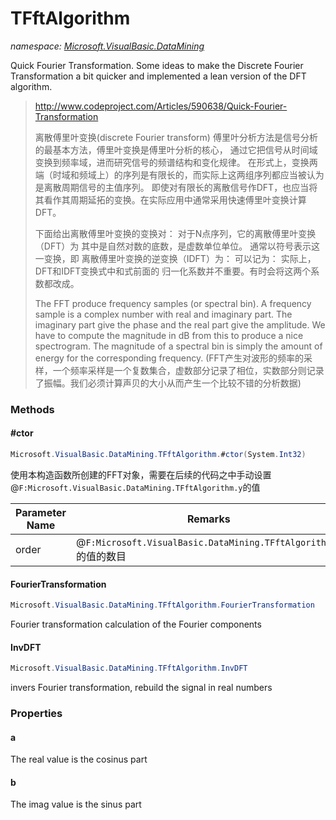 ﻿# TFftAlgorithm
_namespace: [Microsoft.VisualBasic.DataMining](./index.md)_

Quick Fourier Transformation. 
 Some ideas to make the Discrete Fourier Transformation a bit quicker and implemented a lean version of the DFT algorithm.

> 
>  http://www.codeproject.com/Articles/590638/Quick-Fourier-Transformation
>  
>  离散傅里叶变换(discrete Fourier transform) 傅里叶分析方法是信号分析的最基本方法，傅里叶变换是傅里叶分析的核心，
>  通过它把信号从时间域变换到频率域，进而研究信号的频谱结构和变化规律。
>  在形式上，变换两端（时域和频域上）的序列是有限长的，而实际上这两组序列都应当被认为是离散周期信号的主值序列。
>  即使对有限长的离散信号作DFT，也应当将其看作其周期延拓的变换。在实际应用中通常采用快速傅里叶变换计算DFT。
>  
>  下面给出离散傅里叶变换的变换对： 对于N点序列，它的离散傅里叶变换（DFT）为 其中是自然对数的底数，是虚数单位单位。
>  通常以符号表示这一变换，即 离散傅里叶变换的逆变换（IDFT）为： 可以记为： 实际上，DFT和IDFT变换式中和式前面的
>  归一化系数并不重要。有时会将这两个系数都改成。
>  
>  
>  
>  The FFT produce frequency samples (or spectral bin). A frequency sample is a complex number with real and imaginary part. 
>  The imaginary part give the phase and the real part give the amplitude. We have to compute the magnitude in dB from this 
>  to produce a nice spectrogram. The magnitude of a spectral bin is simply the amount of energy for the corresponding 
>  frequency.
>  (FFT产生对波形的频率的采样，一个频率采样是一个复数集合，虚数部分记录了相位，实数部分则记录了振幅。我们必须计算声贝的大小从而产生一个比较不错的分析数据)
>  


### Methods

#### #ctor
```csharp
Microsoft.VisualBasic.DataMining.TFftAlgorithm.#ctor(System.Int32)
```
使用本构造函数所创建的FFT对象，需要在后续的代码之中手动设置@``F:Microsoft.VisualBasic.DataMining.TFftAlgorithm.y``的值

|Parameter Name|Remarks|
|--------------|-------|
|order|@``F:Microsoft.VisualBasic.DataMining.TFftAlgorithm.y``的值的数目|


#### FourierTransformation
```csharp
Microsoft.VisualBasic.DataMining.TFftAlgorithm.FourierTransformation
```
Fourier transformation calculation of the Fourier components

#### InvDFT
```csharp
Microsoft.VisualBasic.DataMining.TFftAlgorithm.InvDFT
```
invers Fourier transformation, rebuild the signal in real numbers


### Properties

#### a
The real value is the cosinus part
#### b
The imag value is the sinus part

